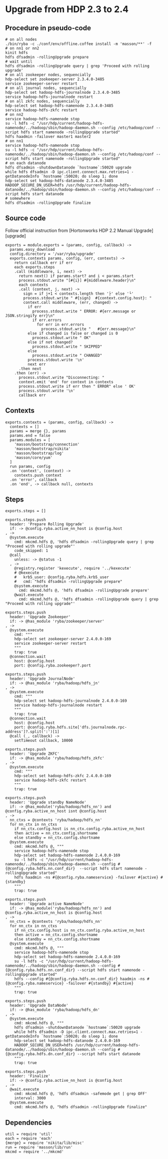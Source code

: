 
# Upgrade from HDP 2.3 to 2.4

## Procedure in pseudo-code

```
# on all nodes
./bin/ryba -c ./conf/env/offline.coffee install -m 'masson/**' -f
# on nn1 or nn2
kinit hdfs
hdfs dfsadmin -rollingUpgrade prepare
# wait until
hdfs dfsadmin -rollingUpgrade query | grep 'Proceed with rolling upgrade'
# on all zookeeper nodes, sequencially
hdp-select set zookeeper-server 2.3.4.0-3485
service zookeeper-server restart
# on all journal nodes, sequencially
hdp-select set hadoop-hdfs-journalnode 2.3.4.0-3485
service hadoop-hdfs-journalnode restart
# on all zkfc nodes, sequencially
hdp-select set hadoop-hdfs-namenode 2.3.4.0-3485
service hadoop-hdfs-zkfc restart
# on nn2
service hadoop-hdfs-namenode stop
su -l hdfs -c "/usr/hdp/current/hadoop-hdfs-namenode/../hadoop/sbin/hadoop-daemon.sh --config /etc/hadoop/conf --script hdfs start namenode -rollingUpgrade started"
hdfs haadmin -failover master1 master2
# on nn1
service hadoop-hdfs-namenode stop
su -l hdfs -c "/usr/hdp/current/hadoop-hdfs-namenode/../hadoop/sbin/hadoop-daemon.sh --config /etc/hadoop/conf --script hdfs start namenode -rollingUpgrade started"
# on each datanode
hdfs dfsadmin -shutdownDatanode `hostname`:50020 upgrade
while hdfs dfsadmin -D ipc.client.connect.max.retries=1 -getDatanodeInfo `hostname`:50020; do sleep 1; done
hdp-select set hadoop-hdfs-datanode 2.3.4.0-3485
HADOOP_SECURE_DN_USER=hdfs /usr/hdp/current/hadoop-hdfs-datanode/../hadoop/sbin/hadoop-daemon.sh --config /etc/hadoop/conf --script hdfs start datanode
# somewhere
hdfs dfsadmin -rollingUpgrade finalize
```

## Source code

Follow official instruction from [Hortonworks HDP 2.2 Manual Upgrade][upgrade]

    exports = module.exports = (params, config, callback) ->
      params.easy_download
      config.directory = '/var/ryba/upgrade'
      exports.contexts params, config, (err, contexts) ->
        return callback err if err
        each exports.steps
        .call (middleware, i, next) ->
          return next() if params.start? and i < params.start
          process.stdout.write "[#{i}] #{middleware.header}\n"
          each contexts
          .call (context, j, next) ->
            sign = if j+1 < contexts.length then '├' else '└'
            process.stdout.write " #{sign}  #{context.config.host}: "
            context.call middleware, (err, changed) ->
              if err
                process.stdout.write " ERROR: #{err.message or JSON.stringify err}\n"
                if err.errors
                  for err in err.errors
                    process.stdout.write "   #{err.message}\n"
              else if changed is false or changed is 0
                process.stdout.write " OK"
              else if not changed?
                process.stdout.write " SKIPPED"
              else
                process.stdout.write " CHANGED"
              process.stdout.write '\n'
              next err
          .then next
        .then (err) ->
          process.stdout.write "Disconnecting: "
          context.emit 'end' for context in contexts
          process.stdout.write if err then " ERROR" else ' OK'
          process.stdout.write '\n'
          callback err

## Contexts

    exports.contexts = (params, config, callback) ->
      contexts = []
      params = merge {}, params
      params.end = false
      params.modules = [
        'masson/bootstrap/connection'
        'masson/bootstrap/nikita'
        'masson/bootstrap/log'
        'masson/core/yum'
      ]
      run params, config
      .on 'context', (context) ->
        contexts.push context
      .on 'error', callback
      .on 'end', -> callback null, contexts

## Steps

    exports.steps = []

    exports.steps.push
      header: 'Prepare Rolling Upgrade'
      if: -> @config.ryba.active_nn_host is @config.host
    , ->
      @system.execute
        cmd: mkcmd.hdfs @, 'hdfs dfsadmin -rollingUpgrade query | grep "Proceed with rolling upgrade"'
        code_skipped: 1
      @call
        unless: -> @status -1
      , ->
        @registry.register 'kexecute', require '../kexecute'
        # @kexecute
        #   krb5_user: @config.ryba.hdfs.krb5_user
        #   cmd: "hdfs dfsadmin -rollingUpgrade prepare"
        @system.execute
          cmd: mkcmd.hdfs @, 'hdfs dfsadmin -rollingUpgrade prepare'
        @wait.execute
          cmd: mkcmd.hdfs @, 'hdfs dfsadmin -rollingUpgrade query | grep "Proceed with rolling upgrade"'

    exports.steps.push
      header: 'Upgrade Zookeeper'
      if: -> @has_module 'ryba/zookeeper/server'
    , ->
      @system.execute
        cmd: """
        hdp-select set zookeeper-server 2.4.0.0-169
        service zookeeper-server restart
        """
        trap: true
      @connection.wait
        host: @config.host
        port: @config.ryba.zookeeper?.port

    exports.steps.push
      header: 'Upgrade JournalNode'
      if: -> @has_module 'ryba/hadoop/hdfs_jn'
    , ->
      @system.execute
        cmd: """
        hdp-select set hadoop-hdfs-journalnode 2.4.0.0-169
        service hadoop-hdfs-journalnode restart
        """
        trap: true
      @connection.wait
        host: @config.host
        port: @config.ryba.hdfs.site['dfs.journalnode.rpc-address']?.split(':')[1]
      @call (_, callback) ->
        setTimeout callback, 10000

    exports.steps.push
      header: 'Upgrade ZKFC'
      if: -> @has_module 'ryba/hadoop/hdfs_zkfc'
    , ->
      @system.execute
        cmd: """
        hdp-select set hadoop-hdfs-zkfc 2.4.0.0-169
        service hadoop-hdfs-zkfc restart
        """
        trap: true

    exports.steps.push
      header: 'Upgrade standby NameNode'
      if: -> @has_module('ryba/hadoop/hdfs_nn') and @config.ryba.active_nn_host isnt @config.host
    , ->
      nn_ctxs = @contexts 'ryba/hadoop/hdfs_nn'
      for nn_ctx in nn_ctxs
        if nn_ctx.config.host is nn_ctx.config.ryba.active_nn_host
        then active = nn_ctx.config.shortname
        else standby = nn_ctx.config.shortname
      @system.execute
        cmd: mkcmd.hdfs @, """
        service hadoop-hdfs-namenode stop
        hdp-select set hadoop-hdfs-namenode 2.4.0.0-169
        su -l hdfs -c "/usr/hdp/current/hadoop-hdfs-namenode/../hadoop/sbin/hadoop-daemon.sh --config #{@config.ryba.hdfs.nn.conf_dir}  --script hdfs start namenode -rollingUpgrade started"
        hdfs haadmin -ns #{@config.ryba.nameservice} -failover #{active} #{standby}
        """
        trap: true

    exports.steps.push
      header: 'Upgrade active NameNode'
      if: -> @has_module('ryba/hadoop/hdfs_nn') and @config.ryba.active_nn_host is @config.host
    , ->
      nn_ctxs = @contexts 'ryba/hadoop/hdfs_nn'
      for nn_ctx in nn_ctxs
        if nn_ctx.config.host is nn_ctx.config.ryba.active_nn_host
        then active = nn_ctx.config.shortname
        else standby = nn_ctx.config.shortname
      @system.execute
        cmd: mkcmd.hdfs @, """
        service hadoop-hdfs-namenode stop
        hdp-select set hadoop-hdfs-namenode 2.4.0.0-169
        su -l hdfs -c "/usr/hdp/current/hadoop-hdfs-namenode/../hadoop/sbin/hadoop-daemon.sh --config #{@config.ryba.hdfs.nn.conf_dir} --script hdfs start namenode -rollingUpgrade started"
        hdfs --config #{@config.ryba.hdfs.nn.conf_dir} haadmin -ns #{@config.ryba.nameservice} -failover #{standby} #{active}
        """
        trap: true

    exports.steps.push
      header: 'Upgrade DataNode'
      if: -> @has_module 'ryba/hadoop/hdfs_dn'
    , ->
      @system.execute
        cmd: mkcmd.hdfs @, """
        hdfs dfsadmin -shutdownDatanode `hostname`:50020 upgrade
        while hdfs dfsadmin -D ipc.client.connect.max.retries=1 -getDatanodeInfo `hostname`:50020; do sleep 1; done
        hdp-select set hadoop-hdfs-datanode 2.4.0.0-169
        HADOOP_SECURE_DN_USER=hdfs /usr/hdp/current/hadoop-hdfs-datanode/../hadoop/sbin/hadoop-daemon.sh --config #{@config.ryba.hdfs.dn.conf_dir} --script hdfs start datanode
        """
        trap: true

    exports.steps.push
      header: 'Finalize'
      if: -> @config.ryba.active_nn_host is @config.host
    , ->
      @wait.execute
        cmd: mkcmd.hdfs @, 'hdfs dfsadmin -safemode get | grep OFF'
        interval: 3000
      @system.execute
        cmd: mkcmd.hdfs @, "hdfs dfsadmin -rollingUpgrade finalize"

## Dependencies

    util = require 'util'
    each = require 'each'
    {merge} = require 'nikita/lib/misc'
    run = require 'masson/lib/run'
    mkcmd = require '../mkcmd'
